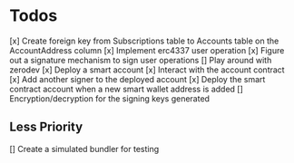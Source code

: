 # Todos

[x] Create foreign key from Subscriptions table to Accounts table on the AccountAddress column
[x] Implement erc4337 user operation
[x] Figure out a signature mechanism to sign user operations 
[] Play around with zerodev
    [x] Deploy a smart account
    [x] Interact with the account contract
    [x] Add another signer to the deployed account
    [x] Deploy the smart contract account when a new smart wallet address is added
[] Encryption/decryption for the signing keys generated

## Less Priority

[] Create a simulated bundler for testing